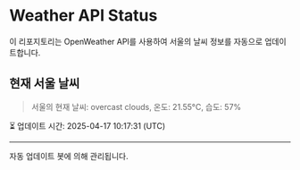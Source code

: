 
# Weather API Status

이 리포지토리는 OpenWeather API를 사용하여 서울의 날씨 정보를 자동으로 업데이트합니다.

## 현재 서울 날씨
> 서울의 현재 날씨: overcast clouds, 온도: 21.55°C, 습도: 57%

⏳ 업데이트 시간: 2025-04-17 10:17:31 (UTC)

---
자동 업데이트 봇에 의해 관리됩니다.
